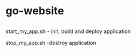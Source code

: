 # go-website
 
## 
start_my_app.sh - init, build and deploy application 

stop_my_app.sh -destroy application 